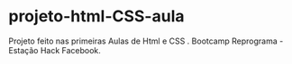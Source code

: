 # projeto-html-CSS-aula

Projeto feito nas primeiras  Aulas de  Html e  CSS .
 Bootcamp Reprograma -Estação Hack Facebook.
 
